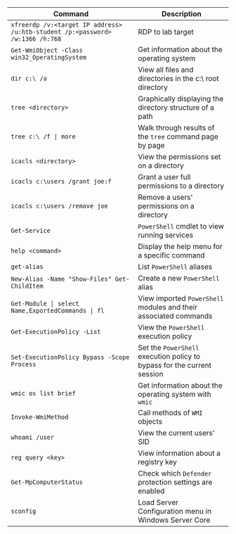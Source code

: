 
| **Command**                                                                   | **Description**                                                         |
| ----------------------------------------------------------------------------- | ----------------------------------------------------------------------- |
| `xfreerdp /v:<target IP address> /u:htb-student /p:<password> /w:1366 /h:768` | RDP to lab target                                                       |
| `Get-WmiObject -Class win32_OperatingSystem`                                  | Get information about the operating system                              |
| `dir c:\ /a`                                                                  | View all files and directories in the c:\ root directory                |
| `tree <directory>`                                                            | Graphically displaying the directory structure of a path                |
| `tree c:\ /f \| more`                                                         | Walk through results of the `tree` command page by page                 |
| `icacls <directory>`                                                          | View the permissions set on a directory                                 |
| `icacls c:\users /grant joe:f`                                                | Grant a user full permissions to a directory                            |
| `icacls c:\users /remove joe`                                                 | Remove a users' permissions on a directory                              |
| `Get-Service`                                                                 | `PowerShell` cmdlet to view running services                            |
| `help <command>`                                                              | Display the help menu for a specific command                            |
| `get-alias`                                                                   | List `PowerShell` aliases                                               |
| `New-Alias -Name "Show-Files" Get-ChildItem`                                  | Create a new `PowerShell` alias                                         |
| `Get-Module \| select Name,ExportedCommands \| fl`                            | View imported `PowerShell` modules and their associated commands        |
| `Get-ExecutionPolicy -List`                                                   | View the `PowerShell` execution policy                                  |
| `Set-ExecutionPolicy Bypass -Scope Process`                                   | Set the `PowerShell` execution policy to bypass for the current session |
| `wmic os list brief`                                                          | Get information about the operating system with `wmic`                  |
| `Invoke-WmiMethod`                                                            | Call methods of `WMI` objects                                           |
| `whoami /user`                                                                | View the current users' SID                                             |
| `reg query <key>`                                                             | View information about a registry key                                   |
| `Get-MpComputerStatus`                                                        | Check which `Defender` protection settings are enabled                  |
| `sconfig`                                                                     | Load Server Configuration menu in Windows Server Core                   |
